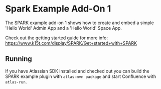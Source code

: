# Spark Example Add-On 1

The SPARK example add-on 1 shows how to create and embed a simple
'Hello World' Admin App and a 'Hello World' Space App.

Check out the getting started guide for more info:
https://www.k15t.com/display/SPARK/Get+started+with+SPARK

## Running

If you have Atlassian SDK installed and checked out you can build
the SPARK example plugin with ```atlas-mvn package``` and start
Confluence with ```atlas-run```.
